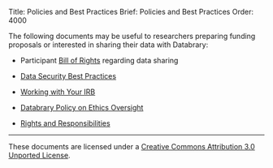 Title: Policies and Best Practices
Brief: Policies and Best Practices
Order: 4000


The following documents may be useful to researchers preparing funding proposals or interested in sharing their data with Databrary:

- Participant [Bill of Rights](|filename|policies/bill-of-rights.mdi) regarding data sharing

- [Data Security Best Practices](|filename|policies/best-practices.mdi)

- [Working with Your IRB](|filename|policies/work-with-irb.mdi)

- [Databrary Policy on Ethics Oversight](|filename|policies/databrary-policy-ethics-oversight.md)

- [Rights and Responsibilities](|filename|policies/responsibilities.md)







----

<p class="legal"><span xmlns:dct="http://purl.org/dc/terms/" property="dct:title">These documents</span> are licensed under a <a rel="license" href="http://creativecommons.org/licenses/by/3.0/deed.en_US">Creative Commons Attribution 3.0 Unported License</a>.</p>
